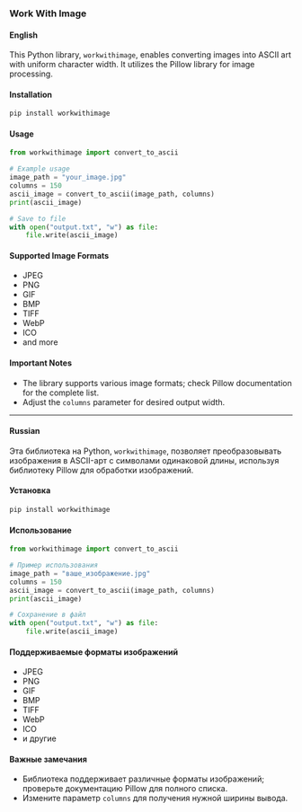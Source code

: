 ### Work With Image

#### English

This Python library, `workwithimage`, enables converting images into ASCII art with uniform character width. It utilizes the Pillow library for image processing.

#### Installation

```bash
pip install workwithimage
```

#### Usage

```python
from workwithimage import convert_to_ascii

# Example usage
image_path = "your_image.jpg"
columns = 150
ascii_image = convert_to_ascii(image_path, columns)
print(ascii_image)

# Save to file
with open("output.txt", "w") as file:
    file.write(ascii_image)
```

#### Supported Image Formats

- JPEG
- PNG
- GIF
- BMP
- TIFF
- WebP
- ICO
- and more

#### Important Notes

- The library supports various image formats; check Pillow documentation for the complete list.
- Adjust the `columns` parameter for desired output width.

---

#### Russian

Эта библиотека на Python, `workwithimage`, позволяет преобразовывать изображения в ASCII-арт с символами одинаковой длины, используя библиотеку Pillow для обработки изображений.

#### Установка

```bash
pip install workwithimage
```

#### Использование

```python
from workwithimage import convert_to_ascii

# Пример использования
image_path = "ваше_изображение.jpg"
columns = 150
ascii_image = convert_to_ascii(image_path, columns)
print(ascii_image)

# Сохранение в файл
with open("output.txt", "w") as file:
    file.write(ascii_image)
```

#### Поддерживаемые форматы изображений

- JPEG
- PNG
- GIF
- BMP
- TIFF
- WebP
- ICO
- и другие

#### Важные замечания

- Библиотека поддерживает различные форматы изображений; проверьте документацию Pillow для полного списка.
- Измените параметр `columns` для получения нужной ширины вывода.
